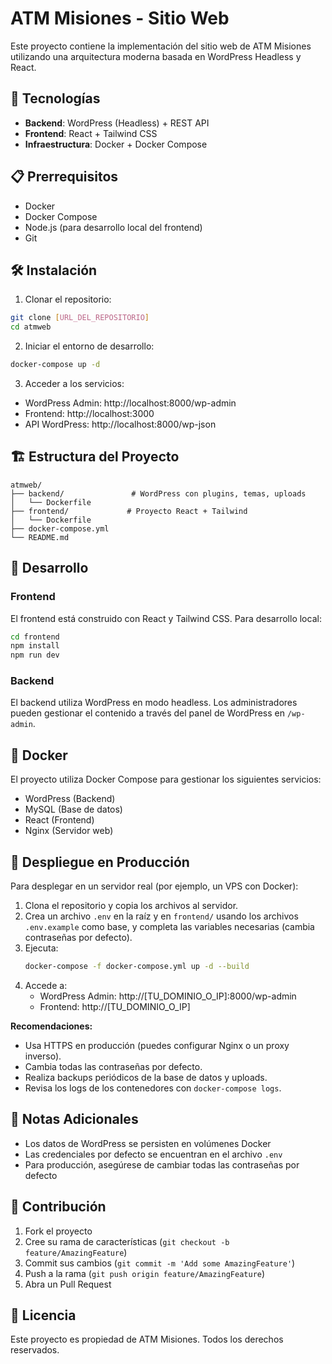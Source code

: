 # ATM Misiones - Sitio Web

Este proyecto contiene la implementación del sitio web de ATM Misiones utilizando una arquitectura moderna basada en WordPress Headless y React.

## 🚀 Tecnologías

- **Backend**: WordPress (Headless) + REST API
- **Frontend**: React + Tailwind CSS
- **Infraestructura**: Docker + Docker Compose

## 📋 Prerrequisitos

- Docker
- Docker Compose
- Node.js (para desarrollo local del frontend)
- Git

## 🛠️ Instalación

1. Clonar el repositorio:
```bash
git clone [URL_DEL_REPOSITORIO]
cd atmweb
```

2. Iniciar el entorno de desarrollo:
```bash
docker-compose up -d
```

3. Acceder a los servicios:
- WordPress Admin: http://localhost:8000/wp-admin
- Frontend: http://localhost:3000
- API WordPress: http://localhost:8000/wp-json

## 🏗️ Estructura del Proyecto

```
atmweb/
├── backend/               # WordPress con plugins, temas, uploads
│   └── Dockerfile
├── frontend/             # Proyecto React + Tailwind
│   └── Dockerfile
├── docker-compose.yml
└── README.md
```

## 🔧 Desarrollo

### Frontend

El frontend está construido con React y Tailwind CSS. Para desarrollo local:

```bash
cd frontend
npm install
npm run dev
```

### Backend

El backend utiliza WordPress en modo headless. Los administradores pueden gestionar el contenido a través del panel de WordPress en `/wp-admin`.

## 🐳 Docker

El proyecto utiliza Docker Compose para gestionar los siguientes servicios:

- WordPress (Backend)
- MySQL (Base de datos)
- React (Frontend)
- Nginx (Servidor web)

## 🚀 Despliegue en Producción

Para desplegar en un servidor real (por ejemplo, un VPS con Docker):

1. Clona el repositorio y copia los archivos al servidor.
2. Crea un archivo `.env` en la raíz y en `frontend/` usando los archivos `.env.example` como base, y completa las variables necesarias (cambia contraseñas por defecto).
3. Ejecuta:
   ```bash
   docker-compose -f docker-compose.yml up -d --build
   ```
4. Accede a:
   - WordPress Admin: http://[TU_DOMINIO_O_IP]:8000/wp-admin
   - Frontend: http://[TU_DOMINIO_O_IP]

**Recomendaciones:**
- Usa HTTPS en producción (puedes configurar Nginx o un proxy inverso).
- Cambia todas las contraseñas por defecto.
- Realiza backups periódicos de la base de datos y uploads.
- Revisa los logs de los contenedores con `docker-compose logs`.

## 📝 Notas Adicionales

- Los datos de WordPress se persisten en volúmenes Docker
- Las credenciales por defecto se encuentran en el archivo `.env`
- Para producción, asegúrese de cambiar todas las contraseñas por defecto

## 🤝 Contribución

1. Fork el proyecto
2. Cree su rama de características (`git checkout -b feature/AmazingFeature`)
3. Commit sus cambios (`git commit -m 'Add some AmazingFeature'`)
4. Push a la rama (`git push origin feature/AmazingFeature`)
5. Abra un Pull Request

## 📄 Licencia

Este proyecto es propiedad de ATM Misiones. Todos los derechos reservados.